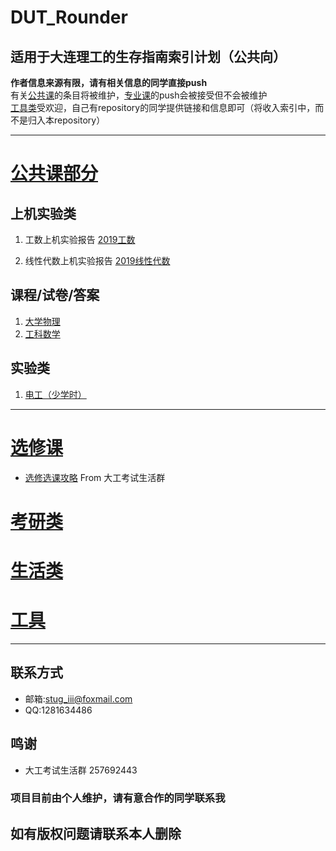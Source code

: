 # DUT_Rounder

## 适用于大连理工的生存指南索引计划（公共向）  
**作者信息来源有限，请有相关信息的同学直接push**   
有关[公共课](https://github.com/StuGRua/DUT_Rounder/tree/master/public_courses)的条目将被维护，[专业课](https://github.com/StuGRua/DUT_Rounder/tree/master/specialized_courses)的push会被接受但不会被维护  
[工具类](https://github.com/StuGRua/DUT_Rounder/tree/master/tools)受欢迎，自己有repository的同学提供链接和信息即可（将收入索引中，而不是归入本repository）  

  ---

# [公共课部分](https://github.com/StuGRua/DUT_Rounder/tree/master/public_courses)
## 上机实验类
1. 工数上机实验报告
 [2019工数](https://github.com/StuGRua/DUT_Rounder/tree/master/public_courses/工科数学分析上机实验)  

 2. 线性代数上机实验报告
 [2019线性代数](https://github.com/StuGRua/DUT_Rounder/tree/master/public_courses/线性代数上机实验)  

 ## 课程/试卷/答案
 1. [大学物理](https://github.com/StuGRua/DUT_Rounder/tree/master/public_courses/%E5%A4%A7%E5%AD%A6%E7%89%A9%E7%90%86)
 2. [工科数学](https://github.com/StuGRua/DUT_Rounder/tree/master/public_courses/%E5%B7%A5%E7%A7%91%E6%95%B0%E5%AD%A6)

 ## 实验类  
 1. [电工（少学时）](https://github.com/StuGRua/DUT_Rounder/tree/master/public_courses/电工实验)
   ---

# [选修课]()
- [选修选课攻略](https://github.com/StuGRua/DUT_Rounder/tree/master/elective_courses/recommend) From 大工考试生活群

# [考研类]()

# [生活类]()

# [工具]()

---
## 联系方式
- 邮箱:stug_iii@foxmail.com
- QQ:1281634486
## 鸣谢
- 大工考试生活群 257692443

### 项目目前由个人维护，请有意合作的同学联系我  
## 如有版权问题请联系本人删除